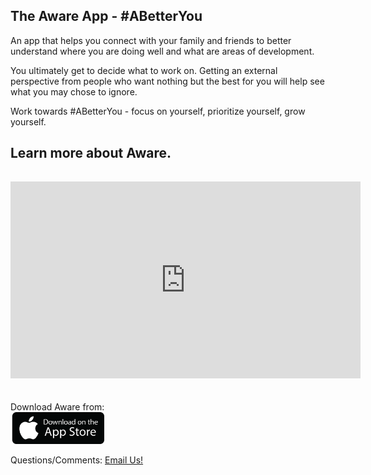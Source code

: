 ## The Aware App - #ABetterYou

An app that helps you connect with your family and friends to better understand where you are doing well and what are areas of development.

You ultimately get to decide what to work on. Getting an external perspective from people who want nothing but the best for you will help see what you may chose to ignore.

Work towards #ABetterYou - focus on yourself, prioritize yourself, grow yourself.

<div class="video-div-block">
    <div class="video-row w-row">
    <div class="column-5 w-col w-col-4">
        <h2 class="heading-2 video">Learn more about Aware.</h2>
     <div style="padding-top:3%" class="w-video w-embed">
       <iframe width="560" height="315" src="https://www.youtube.com/embed/GvNaq5lhesE" frameborder="0" allow="accelerometer; autoplay; clipboard-write; encrypted-media; gyroscope; picture-in-picture" allowfullscreen></iframe>
        </div>
   </div>
   </div>
<br/>    
<br/>
Download Aware from:
<br/>
<a href="https://apps.apple.com/us/app/the-aware-app/id1458912590">  
    <img src="Images/logo.png" width="150">
</a>                                                                  
<br/>
    
Questions/Comments: <a href="mailto:theawareapp@gmail.com">Email Us!</a>
